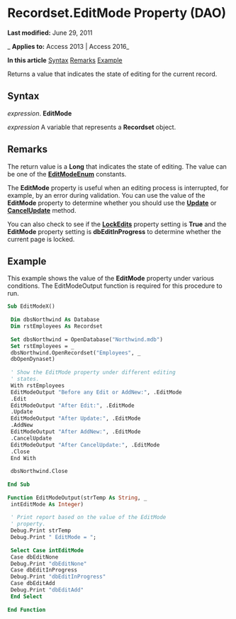 
# Recordset.EditMode Property (DAO)

 **Last modified:** June 29, 2011

 _ **Applies to:** Access 2013 | Access 2016_

 **In this article**
[Syntax](#sectionSection0)
[Remarks](#sectionSection1)
[Example](#sectionSection2)


Returns a value that indicates the state of editing for the current record.

## Syntax
<a name="sectionSection0"> </a>

 _expression_. **EditMode**

 _expression_ A variable that represents a **Recordset** object.


## Remarks
<a name="sectionSection1"> </a>

The return value is a  **Long** that indicates the state of editing. The value can be one of the **[EditModeEnum](738ab5b7-75dc-2e45-45f2-eb64cc7e9527.md)** constants.

The  **EditMode** property is useful when an editing process is interrupted, for example, by an error during validation. You can use the value of the **EditMode** property to determine whether you should use the **[Update](aad4171a-da95-ed72-86b3-714615ea0ac8.md)** or **[CancelUpdate](efc4f60b-876f-5e11-37fd-0fbbf225b15b.md)** method.

You can also check to see if the  **[LockEdits](baa11b24-a330-eaa4-bd03-b8b9739d209e.md)** property setting is **True** and the **EditMode** property setting is **dbEditInProgress** to determine whether the current page is locked.


## Example
<a name="sectionSection2"> </a>

This example shows the value of the  **EditMode** property under various conditions. The EditModeOutput function is required for this procedure to run.


```vb
Sub EditModeX() 
 
 Dim dbsNorthwind As Database 
 Dim rstEmployees As Recordset 
 
 Set dbsNorthwind = OpenDatabase("Northwind.mdb") 
 Set rstEmployees = _ 
 dbsNorthwind.OpenRecordset("Employees", _ 
 dbOpenDynaset) 
 
 ' Show the EditMode property under different editing 
 ' states. 
 With rstEmployees 
 EditModeOutput "Before any Edit or AddNew:", .EditMode 
 .Edit 
 EditModeOutput "After Edit:", .EditMode 
 .Update 
 EditModeOutput "After Update:", .EditMode 
 .AddNew 
 EditModeOutput "After AddNew:", .EditMode 
 .CancelUpdate 
 EditModeOutput "After CancelUpdate:", .EditMode 
 .Close 
 End With 
 
 dbsNorthwind.Close 
 
End Sub 
 
Function EditModeOutput(strTemp As String, _ 
 intEditMode As Integer) 
 
 ' Print report based on the value of the EditMode 
 ' property. 
 Debug.Print strTemp 
 Debug.Print " EditMode = "; 
 
 Select Case intEditMode 
 Case dbEditNone 
 Debug.Print "dbEditNone" 
 Case dbEditInProgress 
 Debug.Print "dbEditInProgress" 
 Case dbEditAdd 
 Debug.Print "dbEditAdd" 
 End Select 
 
End Function
```

